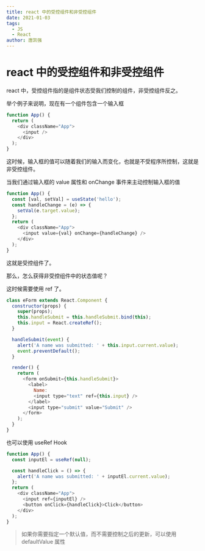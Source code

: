 ```yaml
---
title: react 中的受控组件和非受控组件
date: 2021-01-03
tags:
  - JS
  - React
author: 唐凯强
---
```


# react 中的受控组件和非受控组件

react 中，受控组件指的是组件状态受我们控制的组件，非受控组件反之。

举个例子来说明，现在有一个组件包含一个输入框

```js
function App() {
  return (
    <div className="App">
      <input />
    </div>
  );
}
```

这时候，输入框的值可以随着我们的输入而变化，也就是不受程序所控制，这就是非受控组件。

当我们通过输入框的 value 属性和 onChange 事件来主动控制输入框的值

```js
function App() {
  const [val, setVal] = useState('hello');
  const handleChange = (e) => {
    setVal(e.target.value);
  };
  return (
    <div className="App">
      <input value={val} onChange={handleChange} />
    </div>
  );
}
```

这就是受控组件了。

那么，怎么获得非受控组件中的状态值呢？

这时候需要使用 ref 了。

```js
class eForm extends React.Component {
  constructor(props) {
    super(props);
    this.handleSubmit = this.handleSubmit.bind(this);
    this.input = React.createRef();
  }

  handleSubmit(event) {
    alert('A name was submitted: ' + this.input.current.value);
    event.preventDefault();
  }

  render() {
    return (
      <form onSubmit={this.handleSubmit}>
        <label>
          Name:
          <input type="text" ref={this.input} />
        </label>
        <input type="submit" value="Submit" />
      </form>
    );
  }
}
```

也可以使用 useRef Hook

```js
function App() {
  const inputEl = useRef(null);

  const handleClick = () => {
    alert('A name was submitted: ' + inputEl.current.value);
  };
  return (
    <div className="App">
      <input ref={inputEl} />
      <button onClick={handleClick}>Click</button>
    </div>
  );
}
```

> 如果你需要指定一个默认值，而不需要控制之后的更新，可以使用 defaultValue 属性
